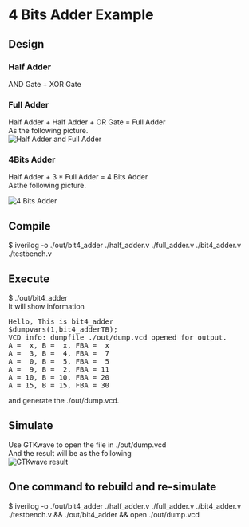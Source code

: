 # 4 Bits Adder Example 
## Design
### Half Adder 
AND Gate + XOR Gate   

### Full Adder 
Half Adder + Half Adder + OR Gate = Full Adder   
As the following picture.  
![Half Adder and Full Adder](https://github.com/milochen0418/hello-verilog/raw/master/examples/4bits_adder/blueprint_full_adder.png)

### 4Bits Adder 
Half Adder +  3 * Full Adder  = 4 Bits Adder   
Asthe following picture.  

![4 Bits Adder](https://github.com/milochen0418/hello-verilog/raw/master/examples/4bits_adder/blueprint_4bits_adder.png)  

## Compile
$ iverilog -o ./out/bit4_adder ./half_adder.v ./full_adder.v ./bit4_adder.v ./testbench.v  


## Execute 
$ ./out/bit4_adder  
It will show information    
<pre>
Hello, This is bit4_adder
$dumpvars(1,bit4_adderTB);
VCD info: dumpfile ./out/dump.vcd opened for output.
A =  x, B =  x, FBA =  x
A =  3, B =  4, FBA =  7
A =  0, B =  5, FBA =  5
A =  9, B =  2, FBA = 11
A = 10, B = 10, FBA = 20
A = 15, B = 15, FBA = 30
</pre>
and generate the ./out/dump.vcd.   

## Simulate  
Use GTKwave to open the file in ./out/dump.vcd   
And the result will be as the following   
![GTKwave result](https://github.com/milochen0418/hello-verilog/raw/master/examples/4bits_adder/result.png)  

## One command to rebuild and re-simulate 
$ iverilog -o ./out/bit4_adder ./half_adder.v ./full_adder.v ./bit4_adder.v ./testbench.v && ./out/bit4_adder && open ./out/dump.vcd  
